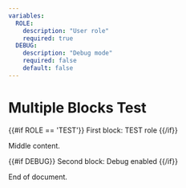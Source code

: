 ```yaml
---
variables:
  ROLE:
    description: "User role"
    required: true
  DEBUG:
    description: "Debug mode"
    required: false
    default: false
---
```


# Multiple Blocks Test

{{#if ROLE == 'TEST'}}
First block: TEST role
{{/if}}

Middle content.

{{#if DEBUG}}
Second block: Debug enabled
{{/if}}

End of document.
